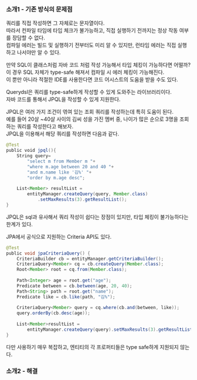 ### 소개1 - 기존 방식의 문제점

쿼리를 직접 작성하면 그 자체로는 문자열이다.  
따라서 컨파일 타임에 타입 체크가 불가능하고, 직접 실행하기 전까지는 정상 작동 여부를 장담할 수 없다.  
컴파일 에러는 빌드 및 실행하기 전부터도 미리 알 수 있지만, 런타임 에러는 직접 실행하고 나서야만 알 수 있다.

만약 SQL이 클래스처럼 자바 코드 처럼 작성 가능해서 타입 체킹이 가능하다면 어떨까?  
이 경우 SQL 자체가 type-safe 해져서 컴파일 시 에러 체킹이 가능해진다.  
이 뿐만 아니라 적절한 IDE를 사용한다면 코드 어시스트의 도움을 받을 수도 있다.

Querydsl은 쿼리를 type-safe하게 작성할 수 있게 도와주는 라이브러리이다.  
자바 코드를 통해서 JPQL을 작성할 수 있게 지원한다.

JPQL은 여러 가지 조건이 엮여 있는 조회 쿼리를 작성하는데 특히 도움이 된다.  
예를 들어 20살 ~40살 사이의 김씨 성을 가진 멤버 중, 나이가 많은 순으로 3명을 조회하는 쿼리를 작성한다고 해보자.  
JPQL을 이용해서 해당 쿼리를 작성하면 다음과 같다.

```java
@Test 
 public  void  jpql() { 
     String  query =  
            "select  m  from  Member  m  " + 
            "where  m.age  between  20  and  40  " + 
            "   and  m.name  like  '김%'  " + 
            "order  by  m.age  desc"; 
     
     List<Member>  resultList  =  
         entityManager.createQuery(query,  Member.class) 
            .setMaxResults(3).getResultList(); 
}
```

JPQL은 sql과 유사해서 쿼리 작성이 쉽다는 장점이 있지만, 타입 체킹이 불가능하다는 한계가 있다.

JPA에서 공식으로 지원하는 Criteria API도 있다.

```java
@Test 
 public  void  jpaCriteriaQuery()  { 
     CriteriaBuilder  cb  =  entityManager.getCriteriaBuilder(); 
     CriteriaQuery<Member>  cq  =  cb.createQuery(Member.class); 
     Root<Member>  root  =  cq.from(Member.class); 
     
     Path<Integer>  age  =  root.get("age"); 
     Predicate  between  =  cb.between(age,  20, 40); 
     Path<String>  path  =  root.get("name"); 
     Predicate  like  =  cb.like(path,  "김%"); 
     
     CriteriaQuery<Member>  query  =  cq.where( cb.and(between,  like) ); 
     query.orderBy(cb.desc(age)); 
     
     List<Member> resultList  =  
                      entityManager.createQuery(query).setMaxResults(3).getResultList(); 
 }
```

다만 사용하기 매우 복잡하고, 엔티티의 각 프로퍼티들은 type safe하게 지원되지 않는다.

### 소개2 - 해결



